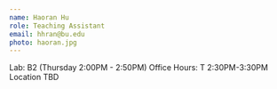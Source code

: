 ```yaml
---
name: Haoran Hu
role: Teaching Assistant 
email: hhran@bu.edu
photo: haoran.jpg
---
```

Lab: B2 (Thursday 2:00PM - 2:50PM)
Office Hours: T 2:30PM-3:30PM Location TBD
